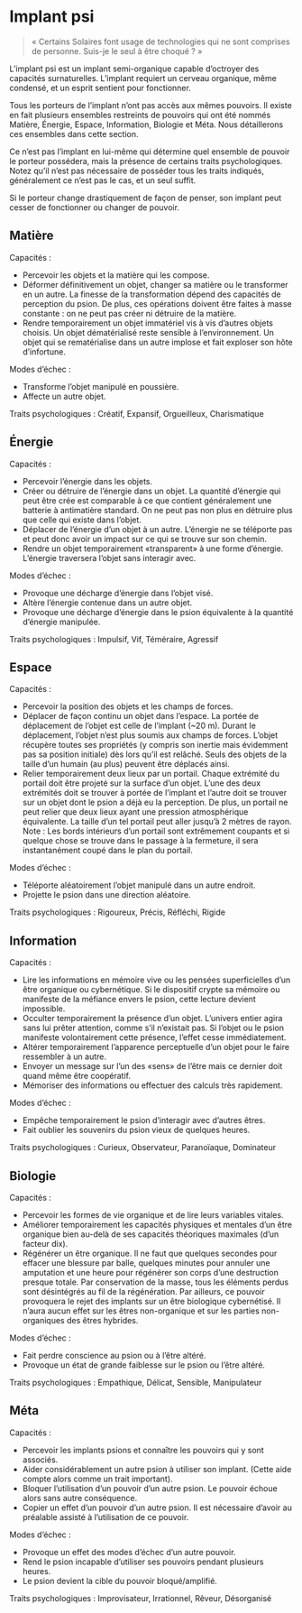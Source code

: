 # Implant psi
> « Certains Solaires font usage de technologies qui ne sont comprises de personne. Suis-je le seul à être choqué ? »

L’implant psi est un implant semi-organique capable d’octroyer des capacités surnaturelles. L’implant requiert un cerveau organique, même condensé, et un esprit sentient pour fonctionner.

Tous les porteurs de l’implant n’ont pas accès aux mêmes pouvoirs. Il existe en fait plusieurs ensembles restreints de pouvoirs qui ont été nommés Matière, Énergie, Espace, Information, Biologie et Méta. Nous détaillerons ces ensembles dans cette section.

Ce n’est pas l’implant en lui-même qui détermine quel ensemble de pouvoir le porteur possédera, mais la présence de certains traits psychologiques. Notez qu’il n’est pas nécessaire de posséder tous les traits indiqués, généralement ce n’est pas le cas, et un seul suffit.

Si le porteur change drastiquement de fa&ccedil;on de penser, son implant peut cesser de fonctionner ou changer de pouvoir.

## Matière
Capacités :
* Percevoir les objets et la matière qui les compose.
* Déformer définitivement un objet, changer sa matière ou le transformer en un autre. La finesse de la transformation dépend des capacités de perception du psion. De plus, ces opérations doivent être faites à masse constante : on ne peut pas créer ni détruire de la matière.
* Rendre temporairement un objet immatériel vis à vis d’autres objets choisis. Un objet dématérialisé reste sensible à l’environnement. Un objet qui se rematérialise dans un autre implose et fait exploser son hôte d’infortune.

Modes d’échec :
* Transforme l’objet manipulé en poussière.
* Affecte un autre objet.

Traits psychologiques : Créatif, Expansif, Orgueilleux, Charismatique

## Énergie
Capacités :
* Percevoir l’énergie dans les objets.
* Créer ou détruire de l’énergie dans un objet. La quantité d’énergie qui peut être crée est comparable à ce que contient généralement une batterie à antimatière standard. On ne peut pas non plus en détruire plus que celle qui existe dans l’objet.
* Déplacer de l’énergie d’un objet à un autre. L’énergie ne se téléporte pas et peut donc avoir un impact sur ce qui se trouve sur son chemin.
* Rendre un objet temporairement «transparent» à une forme d’énergie. L’énergie traversera l’objet sans interagir avec.

Modes d’échec :
* Provoque une décharge d’énergie dans l’objet visé.
* Altère l’énergie contenue dans un autre objet.
* Provoque une décharge d’énergie dans le psion équivalente à la quantité d’énergie manipulée.

Traits psychologiques : Impulsif, Vif, Téméraire, Agressif

## Espace
Capacités :
* Percevoir la position des objets et les champs de forces.
* Déplacer de fa&ccedil;on continu un objet dans l’espace. La portée de déplacement de l’objet est celle de l’implant (~20 m). Durant le déplacement, l’objet n’est plus soumis aux champs de forces. L’objet récupère toutes ses propriétés (y compris son inertie mais évidemment pas sa position initiale) dès lors qu’il est relâché. Seuls des objets de la taille d’un humain (au plus) peuvent être déplacés ainsi.
* Relier temporairement deux lieux par un portail. Chaque extrémité du portail doit être projeté sur la surface d’un objet. L’une des deux extrémités doit se trouver à portée de l’implant et l’autre doit se trouver sur un objet dont le psion a déjà eu la perception. De plus, un portail ne peut relier que deux lieux ayant une pression atmosphérique équivalente. La taille d’un tel portail peut aller jusqu’à 2 mètres de rayon. Note : Les bords intérieurs d’un portail sont extrêmement coupants et si quelque chose se trouve dans le passage à la fermeture, il sera instantanément coupé dans le plan du portail.

Modes d’échec :
* Téléporte aléatoirement l’objet manipulé dans un autre endroit.
* Projette le psion dans une direction aléatoire.

Traits psychologiques : Rigoureux, Précis, Réfléchi, Rigide

## Information
Capacités :
* Lire les informations en mémoire vive ou les pensées superficielles d’un être organique ou cybernétique. Si le dispositif crypte sa mémoire ou manifeste de la méfiance envers le psion, cette lecture devient impossible.
* Occulter temporairement la présence d’un objet. L’univers entier agira sans lui prêter attention, comme s’il n’existait pas. Si l’objet ou le psion manifeste volontairement cette présence, l’effet cesse immédiatement.
* Altérer temporairement l’apparence perceptuelle d’un objet pour le faire ressembler à un autre.
* Envoyer un message sur l’un des «sens» de l’être mais ce dernier doit quand même être coopératif.
* Mémoriser des informations ou effectuer des calculs très rapidement.

Modes d’échec :
* Empêche temporairement le psion d’interagir avec d’autres êtres.
* Fait oublier les souvenirs du psion vieux de quelques heures.

Traits psychologiques : Curieux, Observateur, Parano&iuml;aque, Dominateur

## Biologie
Capacités :
* Percevoir les formes de vie organique et de lire leurs variables vitales.
* Améliorer temporairement les capacités physiques et mentales d’un être organique bien au-delà de ses capacités théoriques maximales (d’un facteur dix).
* Régénérer un être organique. Il ne faut que quelques secondes pour effacer une blessure par balle, quelques minutes pour annuler une amputation et une heure pour régénérer son corps d’une destruction presque totale. Par conservation de la masse, tous les éléments perdus sont désintégrés au fil de la régénération. Par ailleurs, ce pouvoir provoquera le rejet des implants sur un être biologique cybernétisé. Il n’aura aucun effet sur les êtres non-organique et sur les parties non-organiques des êtres hybrides.

Modes d’échec :
* Fait perdre conscience au psion ou à l’être altéré.
* Provoque un état de grande faiblesse sur le psion ou l’être altéré.

Traits psychologiques : Empathique, Délicat, Sensible, Manipulateur

## Méta
Capacités :
* Percevoir les implants psions et conna&icirc;tre les pouvoirs qui y sont associés.
* Aider considérablement un autre psion à utiliser son implant. (Cette aide compte alors comme un trait important).
* Bloquer l’utilisation d’un pouvoir d’un autre psion. Le pouvoir échoue alors sans autre conséquence.
* Copier un effet d’un pouvoir d’un autre psion. Il est nécessaire d’avoir au préalable assisté à l’utilisation de ce pouvoir.

Modes d’échec :
* Provoque un effet des modes d’échec d’un autre pouvoir.
* Rend le psion incapable d’utiliser ses pouvoirs pendant plusieurs heures.
* Le psion devient la cible du pouvoir bloqué/amplifié.

Traits psychologiques : Improvisateur, Irrationnel, Rêveur, Désorganisé